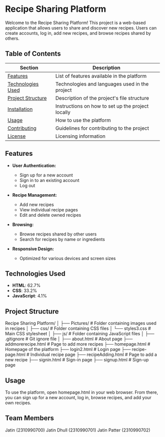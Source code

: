 # Recipe Sharing Platform

Welcome to the Recipe Sharing Platform! This project is a web-based application that allows users to share and discover new recipes. Users can create accounts, log in, add new recipes, and browse recipes shared by others.

## Table of Contents

| Section                         | Description                                              |
|---------------------------------|----------------------------------------------------------|
| [Features](#features)           | List of features available in the platform               |
| [Technologies Used](#technologies-used) | Technologies and languages used in the project       |
| [Project Structure](#project-structure) | Description of the project's file structure          |
| [Installation](#installation)   | Instructions on how to set up the project locally        |
| [Usage](#usage)                 | How to use the platform                                  |
| [Contributing](#contributing)   | Guidelines for contributing to the project               |
| [License](#license)             | Licensing information                                    |

## Features

- **User Authentication:**
  - Sign up for a new account
  - Sign in to an existing account
  - Log out

- **Recipe Management:**
  - Add new recipes
  - View individual recipe pages
  - Edit and delete owned recipes

- **Browsing:**
  - Browse recipes shared by other users
  - Search for recipes by name or ingredients

- **Responsive Design:**
  - Optimized for various devices and screen sizes

## Technologies Used

- **HTML**: 62.7%
- **CSS**: 33.2%
- **JavaScript**: 4.1%

## Project Structure

Recipe Sharing Platform/
│
├── Pictures/ # Folder containing images used in recipes
│
├── css/ # Folder containing CSS files
│ └── styles3.css # Main CSS stylesheet
│
├── js/ # Folder containing JavaScript files
│
├── .gitignore # Git ignore file
│
├── about.html # About page
├── addmorerecipe.html # Page to add more recipes
├── homepage.html # Homepage of the platform
├── login2.html # Login page
├── recipe-page.html # Individual recipe page
├── recipeAdding.html # Page to add a new recipe
├── signin.html # Sign-in page
├── signup.html # Sign-up page



## Usage
To use the platform, open homepage.html in your web browser. From there, you can sign up for a new account, log in, browse recipes, and add your own recipes.

## Team Members
Jatin (2310990700)
Jatin Dhull (2310990701)
Jatin Patter (2310990702)
